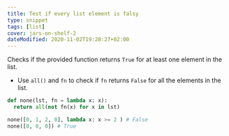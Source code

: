 ```yaml
---
title: Test if every list element is falsy
type: snippet
tags: [list]
cover: jars-on-shelf-2
dateModified: 2020-11-02T19:28:27+02:00
---
```


Checks if the provided function returns `True` for at least one element in the list.

- Use `all()` and `fn` to check if `fn` returns `False` for all the elements in the list.

```py
def none(lst, fn = lambda x: x):
  return all(not fn(x) for x in lst)
```

```py
none([0, 1, 2, 0], lambda x: x >= 2 ) # False
none([0, 0, 0]) # True
```

